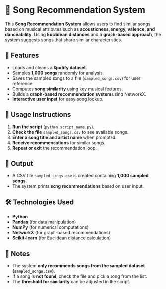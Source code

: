 # 🎵 Song Recommendation System

This **Song Recommendation System** allows users to find similar songs based on musical attributes such as **acousticness, energy, valence, and danceability**. Using **Euclidean distances** and a **graph-based approach**, the system suggests songs that share similar characteristics.

## 🚀 Features

- Loads and cleans a **Spotify dataset**.
- Samples **1,000 songs** randomly for analysis.
- Saves the sampled songs to a file (`sampled_songs.csv`) for user reference.
- Computes **song similarity** using key musical features.
- Builds a **graph-based recommendation system** using NetworkX.
- **Interactive user input** for easy song lookup.

## 📄 Usage Instructions

1. **Run the script** (`python script_name.py`).
2. **Check the file** `sampled_songs.csv` to see available songs.
3. **Enter a song title and artist name** when prompted.
4. **Receive recommendations** for similar songs.
5. **Repeat or exit** the recommendation loop.

## 📂 Output

- A CSV file `sampled_songs.csv` is created containing **1,000 sampled songs**.
- The system prints **song recommendations** based on user input.

## 🛠️ Technologies Used

- **Python**
- **Pandas** (for data manipulation)
- **NumPy** (for numerical computations)
- **NetworkX** (for graph-based recommendations)
- **Scikit-learn** (for Euclidean distance calculation)

## 🔹 Notes

- The system **only recommends songs from the sampled dataset (`sampled_songs.csv`)**.
- If a song is **not found**, check the file and pick a song from the list.
- The **threshold for similarity** can be adjusted in the script.
